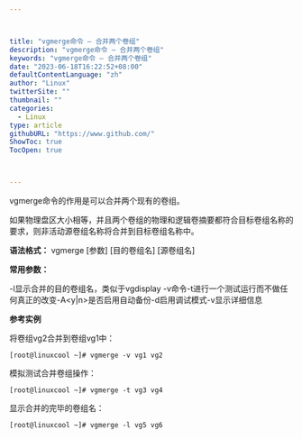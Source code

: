 ```yaml
---



title: "vgmerge命令 – 合并两个卷组"
description: "vgmerge命令 – 合并两个卷组"
keywords: "vgmerge命令 – 合并两个卷组"
date: "2023-06-18T16:22:52+08:00"
defaultContentLanguage: "zh"
author: "Linux"
twitterSite: ""
thumbnail: ""
categories:
  - Linux
type: article
githubURL: "https://www.github.com/"
ShowToc: true
TocOpen: true



---
```


vgmerge命令的作用是可以合并两个现有的卷组。

如果物理盘区大小相等，并且两个卷组的物理和逻辑卷摘要都符合目标卷组名称的要求，则非活动源卷组名称将合并到目标卷组名称中。

**语法格式：** vgmerge [参数] [目的卷组名] [源卷组名]

**常用参数：**

-l显示合并的目的卷组名，类似于vgdisplay -v命令-t进行一个测试运行而不做任何真正的改变-A<y|n>是否启用自动备份-d启用调试模式-v显示详细信息

**参考实例**

将卷组vg2合并到卷组vg1中：

```
[root@linuxcool ~]# vgmerge -v vg1 vg2
```

模拟测试合并卷组操作：

```
[root@linuxcool ~]# vgmerge -t vg3 vg4
```

显示合并的完毕的卷组名：

```
[root@linuxcool ~]# vgmerge -l vg5 vg6
```